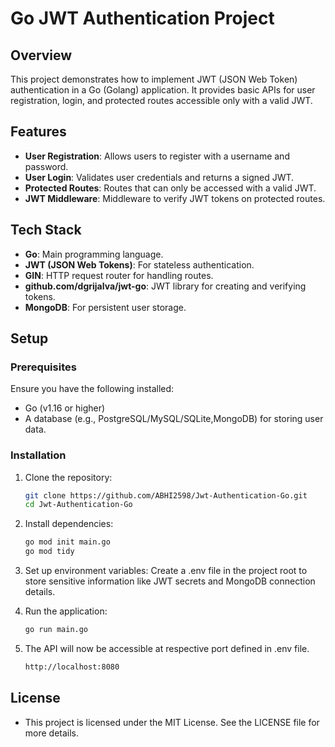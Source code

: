 # Go JWT Authentication Project

## Overview

This project demonstrates how to implement JWT (JSON Web Token) authentication in a Go (Golang) application. It provides basic APIs for user registration, login, and protected routes accessible only with a valid JWT.

## Features

- **User Registration**: Allows users to register with a username and password.
- **User Login**: Validates user credentials and returns a signed JWT.
- **Protected Routes**: Routes that can only be accessed with a valid JWT.
- **JWT Middleware**: Middleware to verify JWT tokens on protected routes.

## Tech Stack

- **Go**: Main programming language.
- **JWT (JSON Web Tokens)**: For stateless authentication.
- **GIN**: HTTP request router for handling routes.
- **github.com/dgrijalva/jwt-go**: JWT library for creating and verifying tokens.
- **MongoDB**: For persistent user storage.

## Setup

### Prerequisites

Ensure you have the following installed:

- Go (v1.16 or higher)
- A database (e.g., PostgreSQL/MySQL/SQLite,MongoDB) for storing user data.

### Installation

1. Clone the repository:
   ```bash
   git clone https://github.com/ABHI2598/Jwt-Authentication-Go.git
   cd Jwt-Authentication-Go

2. Install dependencies:
   ```bash
   go mod init main.go
   go mod tidy
   
3. Set up environment variables: Create a .env file in the project root to store sensitive information like JWT secrets and MongoDB connection details.
   
4. Run the application:
   ```bash
   go run main.go
5. The API will now be accessible at respective port defined in .env file.
   ```bash
   http://localhost:8080


## License
- This project is licensed under the MIT License. See the LICENSE file for more details.
